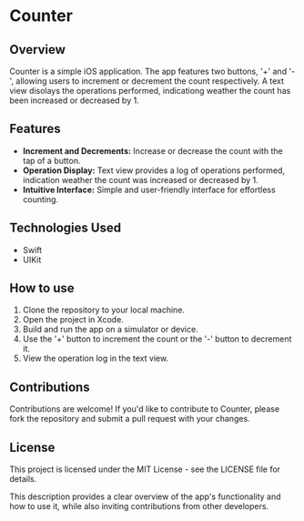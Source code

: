 
# Counter 

## Overview

Counter is a simple iOS application. The app features two buttons, '+' and '-', allowing users to increment or decrement the count respectively. A text view disolays the operations performed, indicationg weather the count has been increased or decreased by 1.

## Features

- **Increment and Decrements:** Increase or decrease the count with the tap of a button.
- **Operation Display:** Text view provides a log of operations performed, indication weather the count was increased or decreased by 1.
- **Intuitive Interface:** Simple and user-friendly interface for effortless counting.

## Technologies Used

- Swift
- UIKit

## How to use 

1. Clone the repository to your local machine.
2. Open the project in Xcode.
3. Build and run the app on a simulator or device.
4. Use the '+' button to increment the count or the '-' button to decrement it.
5. View the operation log in the text view.

## Contributions

Contributions are welcome! If you'd like to contribute to Counter, please fork the repository and submit a pull request with your changes.

## License

This project is licensed under the MIT License - see the LICENSE file for details.

This description provides a clear overview of the app's functionality and how to use it, while also inviting contributions from other developers.
